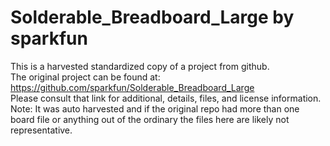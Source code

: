 
# Solderable_Breadboard_Large by sparkfun  
This is a harvested standardized copy of a project from github.  
The original project can be found at:  
https://github.com/sparkfun/Solderable_Breadboard_Large  
Please consult that link for additional, details, files, and license information.  
Note: It was auto harvested and if the original repo had more than one board file or anything out of the ordinary the files here are likely not representative.  
    